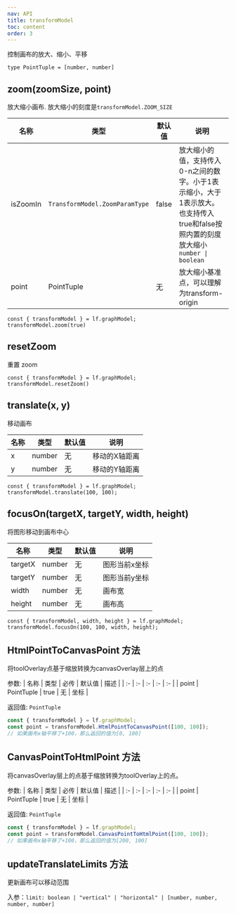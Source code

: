 ```yaml
---
nav: API
title: transformModel
toc: content
order: 3
---
```


<style>
table td:first-of-type {
  word-break: normal;
}
</style>

控制画布的放大、缩小、平移

```tsx | pure
type PointTuple = [number, number]
```

## zoom(zoomSize, point)

放大缩小画布. 放大缩小的刻度是`transformModel.ZOOM_SIZE`

| 名称       | 类型                             | 默认值   | 说明                                                                                 |
|----------|--------------------------------|-------|------------------------------------------------------------------------------------|
| isZoomIn | `TransformModel.ZoomParamType` | false | 放大缩小的值，支持传入0-n之间的数字。小于1表示缩小，大于1表示放大。也支持传入true和false按照内置的刻度放大缩小 `number \| boolean` |
| point    | PointTuple                     | 无     | 放大缩小基准点，可以理解为transform-origin                                                      |

```tsx | pure
const { transformModel } = lf.graphModel;
transformModel.zoom(true)
```

## resetZoom

重置 zoom

```tsx | pure
const { transformModel } = lf.graphModel;
transformModel.resetZoom()
```

## translate(x, y)

移动画布

| 名称 | 类型     | 默认值 | 说明      |
|----|--------|-----|---------|
| x  | number | 无   | 移动的X轴距离 |
| y  | number | 无   | 移动的Y轴距离 |

```tsx | pure
const { transformModel } = lf.graphModel;
transformModel.translate(100, 100);
```

## focusOn(targetX, targetY, width, height)

将图形移动到画布中心

| 名称      | 类型     | 默认值 | 说明      |
|---------|--------|-----|---------|
| targetX | number | 无   | 图形当前x坐标 |
| targetY | number | 无   | 图形当前y坐标 |
| width   | number | 无   | 画布宽     |
| height  | number | 无   | 画布高     |

```tsx | pure
const { transformModel, width, height } = lf.graphModel;
transformModel.focusOn(100, 100, width, height);
```

## HtmlPointToCanvasPoint <Badge>方法</Badge>

将toolOverlay点基于缩放转换为canvasOverlay层上的点

参数:
| 名称 | 类型 | 必传 | 默认值 | 描述 |
| :- | :- | :- | :- | :- |
| point | PointTuple | true | 无 | 坐标 |

返回值: `PointTuple`

```js
const { transformModel } = lf.graphModel;
const point = transformModel.HtmlPointToCanvasPoint([100, 100]);
// 如果画布x轴平移了+100，那么返回的值为[0, 100]
```

## CanvasPointToHtmlPoint <Badge>方法</Badge>

将canvasOverlay层上的点基于缩放转换为toolOverlay上的点。

参数:
| 名称 | 类型 | 必传 | 默认值 | 描述 |
| :- | :- | :- | :- | :- |
| point | PointTuple | true | 无 | 坐标 |

返回值: `PointTuple`

```js
const { transformModel } = lf.graphModel;
const point = transformModel.CanvasPointToHtmlPoint([100, 100]);
// 如果画布x轴平移了+100，那么返回的值为[200, 100]
```

## updateTranslateLimits <Badge>方法</Badge>

更新画布可以移动范围

入参：`limit: boolean | "vertical" | "horizontal" | [number, number, number, number]`
